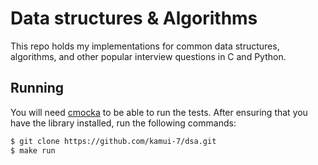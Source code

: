 # Data structures & Algorithms
This repo holds my implementations for common data structures, algorithms, and other popular interview questions in C and Python.

## Running
You will need [cmocka](https://cmocka.org/) to be able to run the tests. After ensuring that you have the library installed, run the following commands:
```sh
$ git clone https://github.com/kamui-7/dsa.git
$ make run
````
